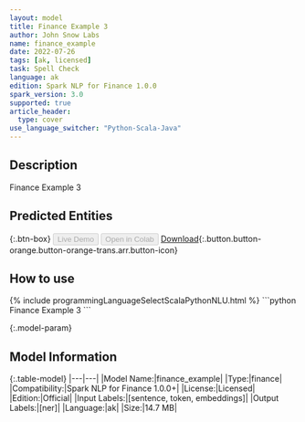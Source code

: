 ```yaml
---
layout: model
title: Finance Example 3
author: John Snow Labs
name: finance_example
date: 2022-07-26
tags: [ak, licensed]
task: Spell Check
language: ak
edition: Spark NLP for Finance 1.0.0
spark_version: 3.0
supported: true
article_header:
  type: cover
use_language_switcher: "Python-Scala-Java"
---
```


## Description

Finance Example 3

## Predicted Entities



{:.btn-box}
<button class="button button-orange" disabled>Live Demo</button>
<button class="button button-orange" disabled>Open in Colab</button>
[Download](https://s3.amazonaws.com/models-hub-auxdata/finance/models/finance_example_ak_1.0.0_3.0_1658852497807.zip){:.button.button-orange.button-orange-trans.arr.button-icon}

## How to use



<div class="tabs-box" markdown="1">
{% include programmingLanguageSelectScalaPythonNLU.html %}
```python
Finance Example 3
```

</div>

{:.model-param}
## Model Information

{:.table-model}
|---|---|
|Model Name:|finance_example|
|Type:|finance|
|Compatibility:|Spark NLP for Finance 1.0.0+|
|License:|Licensed|
|Edition:|Official|
|Input Labels:|[sentence, token, embeddings]|
|Output Labels:|[ner]|
|Language:|ak|
|Size:|14.7 MB|